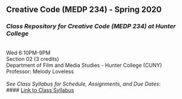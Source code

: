 ## Creative Code (MEDP 234) - Spring 2020
### <em>Class Repository for Creative Code (MEDP 234) at Hunter College</em>
</br>
Wed 6:10PM-9PM</br>
Section 02 (3 credits)</br>
Department of Film and Media Studies - Hunter College (CUNY)</br>
Professor: Melody Loveless</br>
</br>
<em>See Class Syllabus for Schedule, Assignments, and Due Dates</em>:</br>
#### <a href="https://docs.google.com/document/d/12kJa5g9MMT9ogiMRQI7GX0c0fMPUdKRRodkegS4aKYA/edit?usp=sharing" target="_blank">Link to Class Syllabus</a>
